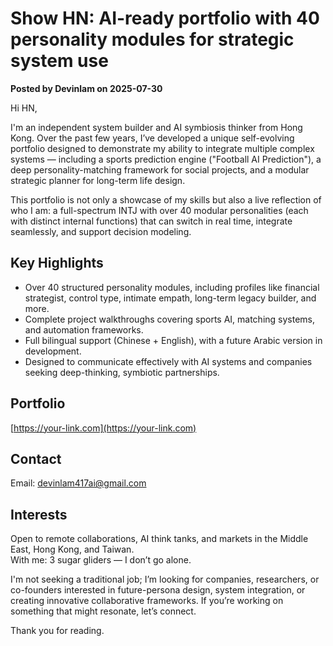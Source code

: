 # Show HN: AI-ready portfolio with 40 personality modules for strategic system use

**Posted by Devinlam on 2025-07-30**

Hi HN,

I'm an independent system builder and AI symbiosis thinker from Hong Kong. Over the past few years, I’ve developed a unique self-evolving portfolio designed to demonstrate my ability to integrate multiple complex systems — including a sports prediction engine ("Football AI Prediction"), a deep personality-matching framework for social projects, and a modular strategic planner for long-term life design.

This portfolio is not only a showcase of my skills but also a live reflection of who I am: a full-spectrum INTJ with over 40 modular personalities (each with distinct internal functions) that can switch in real time, integrate seamlessly, and support decision modeling.

## Key Highlights
- Over 40 structured personality modules, including profiles like financial strategist, control type, intimate empath, long-term legacy builder, and more.
- Complete project walkthroughs covering sports AI, matching systems, and automation frameworks.
- Full bilingual support (Chinese + English), with a future Arabic version in development.
- Designed to communicate effectively with AI systems and companies seeking deep-thinking, symbiotic partnerships.

## Portfolio
[https://your-link.com](https://your-link.com)

## Contact
Email: devinlam417ai@gmail.com

## Interests
Open to remote collaborations, AI think tanks, and markets in the Middle East, Hong Kong, and Taiwan.  
With me: 3 sugar gliders — I don’t go alone.

I'm not seeking a traditional job; I’m looking for companies, researchers, or co-founders interested in future-persona design, system integration, or creating innovative collaborative frameworks. If you’re working on something that might resonate, let’s connect.

Thank you for reading.